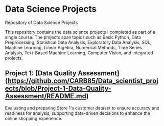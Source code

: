 # Data Science Projects
Repository of Data Science Projects

This repository contains the data science projects I completed as part of a single course. The projects span topics such as Basic Python, Data Preprocessing, Statistical Data Analysis, Exploratory Data Analysis, SQL, Machine Learning, Linear Algebra, Numerical Methods, Time Series Analysis, Text-Based Machine Learning, Computer Vision, and integrated projects.

## Project 1: [Data Quality Assessment] (https://github.com/CARB85/Data_scientist_projects/blob/Project-1-Data-Quality-Assessment/README.md)
Evaluating and preparing Store 1's customer dataset to ensure accuracy and readiness for analysis, supporting data-driven decisions to enhance the online shopping experience.
